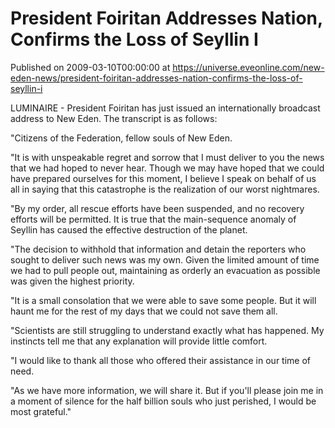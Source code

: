 # President Foiritan Addresses Nation, Confirms the Loss of Seyllin I
Published on 2009-03-10T00:00:00 at https://universe.eveonline.com/new-eden-news/president-foiritan-addresses-nation-confirms-the-loss-of-seyllin-i

LUMINAIRE - President Foiritan has just issued an internationally broadcast address to New Eden. The transcript is as follows:  
  
"Citizens of the Federation, fellow souls of New Eden.  
  
"It is with unspeakable regret and sorrow that I must deliver to you the news that we had hoped to never hear. Though we may have hoped that we could have prepared ourselves for this moment, I believe I speak on behalf of us all in saying that this catastrophe is the realization of our worst nightmares.  
  
"By my order, all rescue efforts have been suspended, and no recovery efforts will be permitted. It is true that the main-sequence anomaly of Seyllin has caused the effective destruction of the planet.   
  
"The decision to withhold that information and detain the reporters who sought to deliver such news was my own. Given the limited amount of time we had to pull people out, maintaining as orderly an evacuation as possible was given the highest priority.   
  
"It is a small consolation that we were able to save some people. But it will haunt me for the rest of my days that we could not save them all.  
  
"Scientists are still struggling to understand exactly what has happened. My instincts tell me that any explanation will provide little comfort.  
  
"I would like to thank all those who offered their assistance in our time of need.  
  
"As we have more information, we will share it. But if you'll please join me in a moment of silence for the half billion souls who just perished, I would be most grateful."
